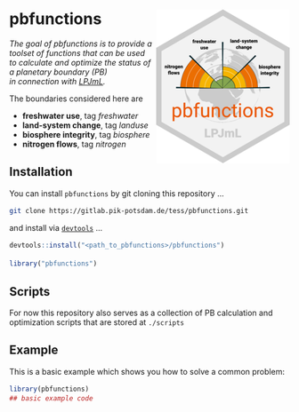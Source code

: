 # pbfunctions <a href='https://tidyr.tidyverse.org'><img src='man/figures/logo.png' align="right" /></a>



*The goal of pbfunctions is to provide a toolset of functions that can be used   
to calculate and optimize the status of a planetary boundary (PB)  
in connection with [LPJmL](https://gitlab.pik-potsdam.de/lpjml/LPJmL_internal).*

The boundaries considered here are

* **freshwater use**, tag *freshwater*
* **land-system change**, tag *landuse*
* **biosphere integrity**, tag *biosphere*
* **nitrogen flows**, tag *nitrogen*


## Installation

You can install `pbfunctions` by git cloning this repository ...

```bash
git clone https://gitlab.pik-potsdam.de/tess/pbfunctions.git
```

and install via  [`devtools`](https://rawgit.com/rstudio/cheatsheets/master/package-development.pdf) ...
```R
devtools::install("<path_to_pbfunctions>/pbfunctions")

library("pbfunctions")
```

## Scripts

For now this repository also serves as a collection of PB calculation and optimization
scripts that are stored at `./scripts`  


## Example

This is a basic example which shows you how to solve a common problem:

``` r
library(pbfunctions)
## basic example code
```

